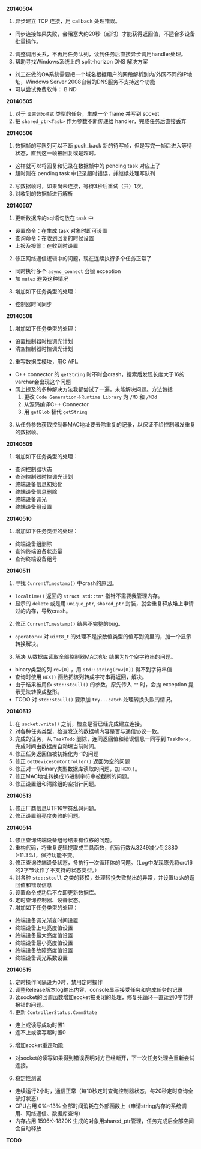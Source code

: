 **20140504**

1. 异步建立 TCP 连接，用 callback 处理错误。
  - 同步连接如果失败，会阻塞大约20秒（超时）才能获得返回值，不适合多设备批量操作。
2. 调整调用关系，不再用任务队列，读到任务后直接异步调用handler处理。
3. 帮助寻找Windows系统上的 split-horizon DNS 解决方案
  - 刘工在做的OA系统需要把一个域名根据用户的网段解析到内/外网不同的IP地址，Windows Server 2008自带的DNS服务不支持这个功能
  - 可以尝试免费软件： BIND

**20140505**

1. 对于 `设置调光模式` 类型的任务，生成一个 frame 并写到 socket
2. 把 `shared_ptr<Task>` 作为参数不断传递给 handler，完成任务后直接丢弃

**20140506**

1. 数据帧的写队列可以不断 push_back 新的待写帧，但是写完一帧后进入等待状态，直到这一帧被回复或是超时。
  - 这样就可以将回复和记录在数据帧中的 pending task 对应上了
  - 超时则在 pending task 中记录超时错误，并继续处理写队列
2. 写数据帧时，如果尚未连接，等待3秒后重试（共）1次。
3. 对收到的数据帧进行解析

**20140507**

1. 更新数据库的sql语句放在 task 中
  - 设置命令：在生成 task 对象时即可设置
  - 查询命令：在收到回复的时候设置
  - 上报及报警：在收到时设置
2. 修正网络通信逻辑中的问题，现在连续执行多个任务正常了
  - 同时执行多个 `async_connect` 会抛 exception
  - 加 `mutex` 避免这种情况
3. 增加如下任务类型的处理：
  - 控制器时间同步

**20140508**

1. 增加如下任务类型的处理：
  - 设置控制器时控调光计划
  - 清空控制器时控调光计划
2. 重写数据库模块，用C API。
  - C++ connector 的 `getString` 时不时会crash，搜索后发现长度大于16的varchar会出现这个问题
  - 网上提及的多种解决方法我都尝试了一遍，未能解决问题。方法包括
    1. 更改 `Code Generation`->`Runtime Library` 为 `/MD` 和 `/MDd`
    2. 从源码编译C++ Connector
    3. 用 `getBlob` 替代 `getString`
3. 从任务参数获取控制器MAC地址要去除重复的记录，以保证不给控制器发重复的数据帧。

**20140509**

1. 增加如下任务类型的处理：
  - 查询控制器状态
  - 查询控制器时控调光计划
  - 终端设备信息初始化
  - 终端设备信息删除
  - 终端设备调光
  - 终端设备组设置

**20140510**

1. 增加如下任务类型的处理：
  - 终端设备组删除
  - 查询终端设备状态量
  - 查询终端设备组号

**20140511**

1. 寻找 `CurrentTimestamp()` 中crash的原因。
  - `localtime()` 返回的 `struct std::tm*` 指针不需要我管理内存。
  - 显示的 `delete` 或是用 `unique_ptr`, `shared_ptr` 封装，就会重复释放堆上申请过的内存，导致crash。
2. 修正 `CurrentTimestamp()` 结果不完整的bug。
  - `operator<<` 对 `uint8_t` 的处理不是按数值类型的值写到流里的，加一个显示转换解决。
3. 解决 从数据库读取全部控制器MAC地址 结果为N个空字符串的问题。
  - binary类型的列 `row[0]` ，用 `std::string(row[0])` 得不到字符串值
  - 查询时使用 `HEX()` 函数把该列转成字符串再返回，解决。
  - 由于结果被用作 `std::stoull()` 的参数，原先传入 `""` 时，会抛 exception 提示无法转换成整形。
  - TODO 对 `std::stoull()` 要添加 `try...catch` 处理转换失败的情况。

**20140512**

1. 在 `socket.write()` 之前，检查是否已经完成建立连接。
2. 对各种任务类型，检查发送的数据帧内容是否与通信协议一致。
3. 完成的任务，从 `TaskTodo` 删除，连同返回值和错误信息一同写到 `TaskDone`，完成时间由数据库自动填当前时间。
4. 修正任务返回值被初始化为-1的问题
5. 修正 `GetDevicesOnController()` 返回为空的问题
6. 修正对一切binary类型数据库读取的问题，加 `HEX()`。
7. 修正MAC地址转换成16进制字符串被截断的问题。
8. 修正设置组和清除组的空指针问题。

**20140513**

1. 修正厂商信息UTF16字符乱码问题。
2. 修正设置组亮度失败的问题。

**20140514**

1. 修正查询终端设备组号结果有位移的问题。
2. 重构代码，将重复逻辑提取成工具函数，代码行数从3249减少到2880 (-11.3%)，保持功能不变。
3. 修正查询终端设备状态，多执行一次循环体的问题。（Log中发现原先将crc16的2字节读作了不支持的状态类型。）
4. 对各种 `std::stoull` 之类的转换，处理转换失败抛出的异常，并设置task的返回值和错误信息
5. 设置命令成功后不立即更新数据库。
6. 定时查询控制器、设备状态。
7. 增加如下任务类型的处理：
  - 终端设备调光渐变时间设置
  - 终端设备上电亮度值设置
  - 终端设备最大亮度值设置
  - 终端设备最小亮度值设置
  - 终端设备故障亮度值设置
  - 终端设备调光系数设置

**20140515**

1. 定时操作间隔设为0时，禁用定时操作
2. 调整Release版本log输出内容，console显示接受任务和完成任务的记录
3. 读socket的回调函数增加socket被关闭的处理，修复死循环一直读到0字节并报错的问题。
4. 更新 `ControllerStatus.CommState`
  - 连上或读写成功时置1
  - 连不上或读写超时置0
5. 增加socket重连功能
  - 对socket的读写如果得到错误表明对方已经断开，下一次任务处理会重新尝试连接。
6. 稳定性测试
  - 连续运行2小时，通信正常（每10秒定时查询控制器状态，每20秒定时查询全部灯状态）
  - CPU占用 0%~13% 全部时间消耗在外部函数上（申请string内存的系统调用、网络通信、数据库查询）
  - 内存占用 1596K~1820K 生成的对象用shared_ptr管理，任务完成后全部空间会自动释放

**TODO**

